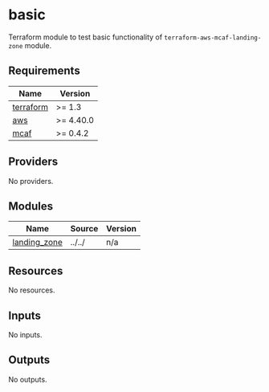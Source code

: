 # basic

Terraform module to test basic functionality of `terraform-aws-mcaf-landing-zone` module.

<!-- BEGIN_TF_DOCS -->
## Requirements

| Name | Version |
|------|---------|
| <a name="requirement_terraform"></a> [terraform](#requirement\_terraform) | >= 1.3 |
| <a name="requirement_aws"></a> [aws](#requirement\_aws) | >= 4.40.0 |
| <a name="requirement_mcaf"></a> [mcaf](#requirement\_mcaf) | >= 0.4.2 |

## Providers

No providers.

## Modules

| Name | Source | Version |
|------|--------|---------|
| <a name="module_landing_zone"></a> [landing\_zone](#module\_landing\_zone) | ../../ | n/a |

## Resources

No resources.

## Inputs

No inputs.

## Outputs

No outputs.
<!-- END_TF_DOCS -->
